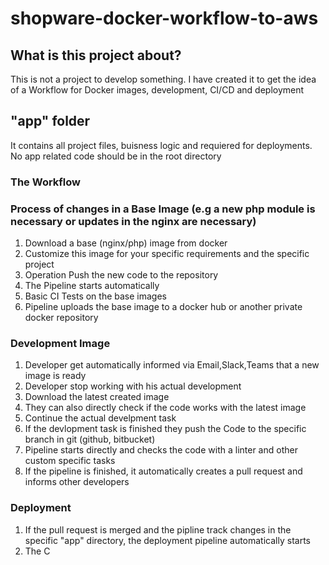 # shopware-docker-workflow-to-aws

## What is this project about?

This is not a project to develop something. I have created it to get the idea of a Workflow for Docker images, development, CI/CD and deployment

## "app" folder
It contains all project files, buisness logic and requiered for deployments. No app related code should be in the root directory

### The Workflow

### Process of changes in a Base Image (e.g a new php module is necessary or updates in the nginx are necessary)
  1. Download a base (nginx/php) image from docker
  2. Customize this image for your specific requirements and the specific project
  3. Operation Push the new code to the repository
  4. The Pipeline starts automatically
  5. Basic CI Tests on the base images
  6. Pipeline uploads the base image to a docker hub or another private docker repository

### Development Image
  1. Developer get automatically informed via Email,Slack,Teams that a new image is ready
  2. Developer stop working with his actual development
  3. Download the latest created image
  4. They can also directly check if the code works with the latest image 
  5. Continue the actual develpment task
  6. If the devlopment task is finished they push the Code to the specific branch in git (github, bitbucket) 
  7. Pipeline starts directly and checks the code with a linter and other custom specific tasks
  8. If the pipeline is finished, it automatically creates a pull request and informs other developers


### Deployment 
  1. If the pull request is merged and the pipline track changes in the specific "app" directory, the deployment pipeline automatically starts
  2. The C
